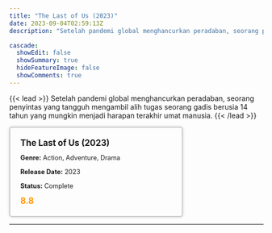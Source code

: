 ```yaml
---
title: "The Last of Us (2023)"
date: 2023-09-04T02:59:13Z
description: "Setelah pandemi global menghancurkan peradaban, seorang penyintas yang tangguh mengambil alih tugas seorang gadis berusia 14 tahun yang mungkin menjadi harapan terakhir umat manusia."

cascade:
  showEdit: false
  showSummary: true
  hideFeatureImage: false
  showComments: true
---
```


{{< lead >}}
Setelah pandemi global menghancurkan peradaban, seorang penyintas yang tangguh mengambil alih tugas seorang gadis berusia 14 tahun yang mungkin menjadi harapan terakhir umat manusia.
{{< /lead >}}

<style>

/* CSS for the movie information box */
        .movie-box {
            width: 300px;
            padding: 20px;
            border: 2px solid #ccc; /* Border added */
            border-radius: 5px;
            box-shadow: 0 0 5px rgba(0, 0, 0, 0.2);
        }

        /* CSS for movie title */
        .movie-title {
            font-size: 1.2em;
            font-weight: bold;
            margin-bottom: 10px;
        }

        /* CSS for movie details */
        .movie-details {
            font-size: 0.9em;
            margin-bottom: 10px;
        }

        /* CSS for movie rating */
        .movie-rating {
            font-size: 1.2em;
            font-weight: bold;
            color: #ff9900; /* IMDb's rating color */
        }
</style>

 <div class="movie-box">
        <div class="movie-title">The Last of Us (2023)</div>
        <div class="movie-details">
            <p><strong>Genre:</strong> Action, Adventure, Drama</p>
            <p><strong>Release Date:</strong> 2023</p>
            <p><strong>Status:</strong> Complete</p>
        </div>
        <div class="movie-rating">8.8</div>
    </div>

---


